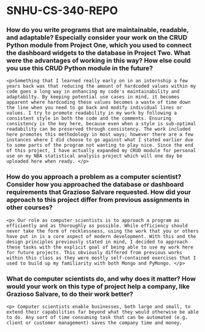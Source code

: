 # SNHU-CS-340-REPO

### How do you write programs that are maintainable, readable, and adaptable? Especially consider your work on the CRUD Python module from Project One, which you used to connect the dashboard widgets to the database in Project Two. What were the advantages of working in this way? How else could you use this CRUD Python module in the future?

    <p>Something that I learned really early on in an internship a few years back was that reducing the amount of hardcoded values within my code goes a long way in enhancing my code's maintainability and adaptabilty. By keeping potential use cases in mind, it becomes apparent where hardcoding these values becomes a waste of time down the line when you need to go back and modify individual lines or values. I try to promote readability in my work by following a consistent style in both the code and the comments. Ensuring consistency is the key here, because even when a style is sub-optimal readability can be preserved through consistency. The work included here promotes this methodology in most ways; however there are a few instances where I did choose to go against what I stated earlier due to some parts of the program not wanting to play nice. Since the end of this project, I have actually expanded my CRUD module for personal use on my NBA statistical analysis project which will one day be uploaded here when ready. </p>
    
### How do you approach a problem as a computer scientist? Consider how you approached the database or dashboard requirements that Grazioso Salvare requested. How did your approach to this project differ from previous assignments in other courses? 

    <p> Our role as computer scientists is to approach a program as efficiently and as thoroughly as possible. While efficiency should never take the form of recklessness, using the work that you or others have put in is a core aspect of modern development. With this and the design principles previously stated in mind, I decided to approach these tasks with the explicit goal of being able to use my work here for future projects. This obviously differed from previous works within this class as they were mostly self-contained exercises that I used to build up my familiarity with both Mongo and PyMongo. </p>
    
### What do computer scientists do, and why does it matter? How would your work on this type of project help a company, like Grazioso Salvare, to do their work better?

    <p> Computer scientists enable businesses, both large and small, to extend their capabilities far beyond what they would otherwise be able to do. Any sort of time consuming task that can be automated (e.g. client or customer management) saves the company time and money. 
